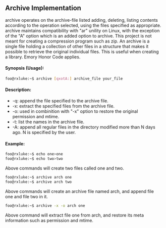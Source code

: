 ## Archive Implementation

archive operates on the archive-file listed adding, deleting, listing contents according to the operation selected, using the files specified as appropriate. archive maintains compatibility with "ar" unility on Linux, with the exception of the "A" option which is an added option to archive. This project is not meant for creating a compression program such as zip. An archive is a single file holding a collection of other files in a structure that makes it possible to retrieve the original individual files. This is useful when creating a library. Emory Honor Code applies. 

#### Synopsis (Usage):

```bash
foo@rxluke:~$ archive [qxotA:] archive_file your_file
```

#### Description:

* -q: append the file specified to the archive file.
* -x: extract the specified files from the archive file.
* -o: used in combinition with "-x" option to restore the original permission and mtime.
* -t: list the names in the archive file.
* -A: append all regular files in the directory modified more than N days ago. N is specified by the user.

#### Example:

```bash
foo@rxluke:~$ echo one>one
foo@rxluke:~$ echo two>two
```

Above commands will create two files called one and two.

```bash
foo@rxluke:~$ archive arch one
foo@rxluke:~$ archive arch two
```

Above commands will create an archive file named arch, and append file one and file two in it.

```bash
foo@rxluke:~$ archive -x -o arch one
```

Above command will extract file one from arch, and restore its meta information such as permission and mtime.